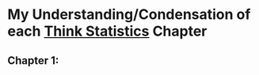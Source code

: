 # My Understanding/Condensation of each [Think Statistics](http://greenteapress.com/wp/think-stats-2e/) Chapter

## Chapter 1:
